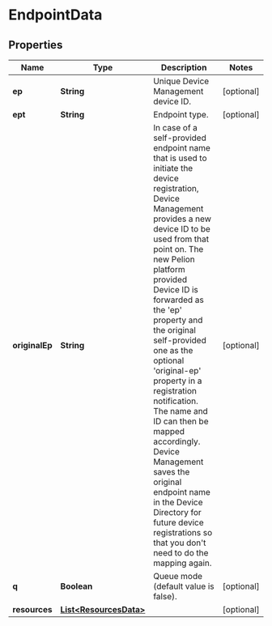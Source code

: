 
# EndpointData

## Properties
Name | Type | Description | Notes
------------ | ------------- | ------------- | -------------
**ep** | **String** | Unique Device Management device ID. |  [optional]
**ept** | **String** | Endpoint type. |  [optional]
**originalEp** | **String** | In case of a self-provided endpoint name that is used to initiate the device registration, Device Management provides a new device ID to be used from that point on. The new Pelion platform provided Device ID is forwarded as the &#39;ep&#39; property and the original self-provided one as the optional &#39;original-ep&#39; property in a registration notification. The name and ID can then be mapped accordingly. Device Management saves the original endpoint name in the Device Directory for future device registrations so that you don&#39;t need to do the mapping again.  |  [optional]
**q** | **Boolean** | Queue mode (default value is false). |  [optional]
**resources** | [**List&lt;ResourcesData&gt;**](ResourcesData.md) |  |  [optional]



